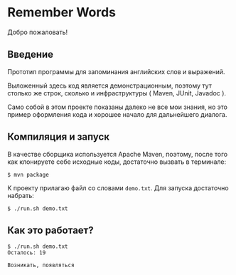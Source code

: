 # Remember Words

Добро пожаловать!

## Введение

Прототип программы для запоминания английских слов и выражений.

Выложенный здесь код является демонстрационным, поэтому тут столько же строк,
сколько и инфраструктуры ( Maven, JUnit, Javadoc ).

Само собой в этом проекте показаны далеко не все мои знания, но это пример
оформления кода и хорошее начало для дальнейшего диалога.

## Компиляция и запуск

В качестве сборщика используется Apache Maven, поэтому, после того как
клонируете себе исходные коды, достаточно вызвать в терминале:

```
$ mvn package
```

К проекту прилагаю файл со словами `demo.txt`. Для запуска достаточно набрать:

```
$ ./run.sh demo.txt
```

## Как это работает?

```
$ ./run.sh demo.txt 
Осталось: 19

Возникать, появляться
```
